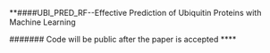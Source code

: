 **####UBI_PRED_RF--Effective Prediction of Ubiquitin Proteins with Machine Learning

####### Code will be public after the paper is accepted ****



